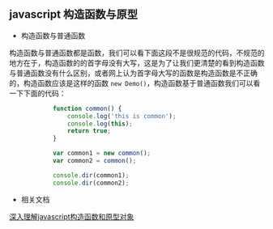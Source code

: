 ## javascript 构造函数与原型

- 构造函数与普通函数

构造函数与普通函数都是函数，我们可以看下面这段不是很规范的代码，不规范的地方在于，构造函数的的首字母没有大写，这是为了让我们更清楚的看到构造函数与普通函数没有什么区别，或者网上认为首字母大写的函数是构造函数是不正确的，构造函数应该是这样的函数 ```` new Demo() ````，构造函数基于普通函数我们可以看一下下面的代码：

````javascript
            function common() {
                console.log('this is common');
                console.log(this);
                return true;
            }

            var common1 = new common();
            var common2 = common();

            console.dir(common1);
            console.dir(common2);
````

- 相关文档

[深入理解javascript构造函数和原型对象](http://www.jb51.net/article/55539.htm#card_1508137382789_9336)